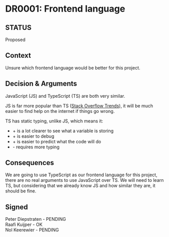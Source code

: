 # DR0001: Frontend language
## STATUS
Proposed

## Context
Unsure which frontend language would be better for this project. 

## Decision & Arguments
JavaScript (JS) and TypeScript (TS) are both very similar. 

JS is far more popular than TS ([Stack Overflow Trends](https://insights.stackoverflow.com/trends?tags=javascript%2Ctypescript)), it will be much easier to find help on the internet if things go wrong. 

TS has static typing, unlike JS, which means it:
- \+ is a lot clearer to see what a variable is storing
- \+ is easier to debug
- \+ is easier to predict what the code will do
- \- requires more typing 


## Consequences
We are going to use TypeScript as our frontend language for this project, there are no real arguments to use JavaScript over TS. 
We will need to learn TS, but considering that we already know JS and how similar they are, it should be fine.

## Signed
Peter Diepstraten - PENDING  
Raafi Kuijper - OK  
Nol Keerewier - PENDING
